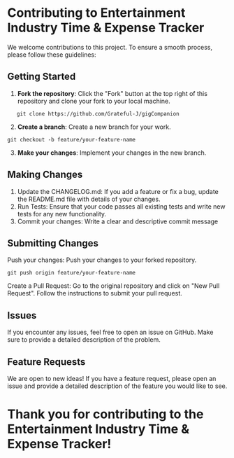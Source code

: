 # Contributing to Entertainment Industry Time & Expense Tracker

We welcome contributions to this project. To ensure a smooth process, please follow these guidelines:

## Getting Started

1. **Fork the repository**: Click the "Fork" button at the top right of this repository and clone your fork to your local machine.

```
   git clone https://github.com/Grateful-J/gigCompanion
```

2. **Create a branch**: Create a new branch for your work.

```
git checkout -b feature/your-feature-name
```

3. **Make your changes**: Implement your changes in the new branch.

## Making Changes

1. Update the CHANGELOG.md: If you add a feature or fix a bug, update the README.md file with details of your changes.
2. Run Tests: Ensure that your code passes all existing tests and write new tests for any new functionality.
3. Commit your changes: Write a clear and descriptive commit message

## Submitting Changes

Push your changes: Push your changes to your forked repository.

```
git push origin feature/your-feature-name
```

Create a Pull Request: Go to the original repository and click on "New Pull Request". Follow the instructions to submit your pull request.

## Issues

If you encounter any issues, feel free to open an issue on GitHub. Make sure to provide a detailed description of the problem.

## Feature Requests

We are open to new ideas! If you have a feature request, please open an issue and provide a detailed description of the feature you would like to see.

# Thank you for contributing to the Entertainment Industry Time & Expense Tracker!
